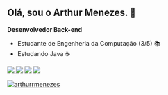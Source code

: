## Olá, sou o Arthur Menezes. 👋

**Desenvolvedor Back-end**

- Estudante de Engenheria da Computação (3/5) 📚
- Estudando Java ☕

<a href="https://www.linkedin.com/in/arthuralbuquerquemenezes/" target="_blank"> <img src="https://img.shields.io/badge/-LinkedIn-%230077B5?style=for-the-badge&logo=linkedin&logoColor=white" target="_blank"> </a>
<img src="https://img.shields.io/badge/Java-ED8B00?style=for-the-badge&logo=java&logoColor=white" />
<img src="https://img.shields.io/badge/Spring-6DB33F?style=for-the-badge&logo=spring&logoColor=white" />
<img src="https://img.shields.io/badge/MySQL-00000F?style=for-the-badge&logo=mysql&logoColor=white" />

[![arthurrmenezes](https://github-readme-stats.vercel.app/api/top-langs/?username=arthurrmenezes&hide=html&layout=compact&theme=dark)](https://github.com/anuraghazra/github-readme-stats)
